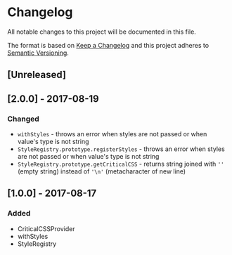 # Changelog
All notable changes to this project will be documented in this file.

The format is based on [Keep a Changelog](http://keepachangelog.com/en/1.0.0/)
and this project adheres to [Semantic Versioning](http://semver.org/spec/v2.0.0.html).

## [Unreleased]

## [2.0.0] - 2017-08-19

### Changed
- `withStyles` - throws an error when styles are not passed or when value's type is not string
- `StyleRegistry.prototype.registerStyles` - throws an error when styles are not passed or when value's type is not string
- `StyleRegistry.prototype.getCriticalCSS` - returns string joined with `''` (empty string) instead of `'\n'` (metacharacter of new line)

## [1.0.0] - 2017-08-17

### Added
- CriticalCSSProvider
- withStyles
- StyleRegistry
